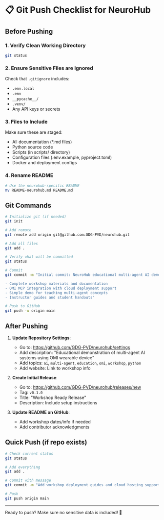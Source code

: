# 📋 Git Push Checklist for NeuroHub

## Before Pushing

### 1. Verify Clean Working Directory
```bash
git status
```

### 2. Ensure Sensitive Files are Ignored
Check that `.gitignore` includes:
- `.env.local`
- `.env`
- `__pycache__/`
- `.venv/`
- Any API keys or secrets

### 3. Files to Include
Make sure these are staged:
- All documentation (*.md files)
- Python source code
- Scripts (in scripts/ directory)
- Configuration files (.env.example, pyproject.toml)
- Docker and deployment configs

### 4. Rename README
```bash
# Use the neurohub-specific README
mv README-neurohub.md README.md
```

## Git Commands

```bash
# Initialize git (if needed)
git init

# Add remote
git remote add origin git@github.com:GDG-PVD/neurohub.git

# Add all files
git add .

# Verify what will be committed
git status

# Commit
git commit -m "Initial commit: NeuroHub educational multi-agent AI demo

- Complete workshop materials and documentation
- OMI MCP integration with cloud deployment support
- Simple demo for teaching multi-agent concepts
- Instructor guides and student handouts"

# Push to GitHub
git push -u origin main
```

## After Pushing

1. **Update Repository Settings**:
   - Go to: https://github.com/GDG-PVD/neurohub/settings
   - Add description: "Educational demonstration of multi-agent AI systems using OMI wearable device"
   - Add topics: `ai`, `multi-agent`, `education`, `omi`, `workshop`, `python`
   - Add website: Link to workshop info

2. **Create Initial Release**:
   - Go to: https://github.com/GDG-PVD/neurohub/releases/new
   - Tag: `v0.1.0`
   - Title: "Workshop Ready Release"
   - Description: Include setup instructions

3. **Update README on GitHub**:
   - Add workshop dates/info if needed
   - Add contributor acknowledgments

## Quick Push (if repo exists)

```bash
# Check current status
git status

# Add everything
git add .

# Commit with message
git commit -m "Add workshop deployment guides and cloud hosting support"

# Push
git push origin main
```

---

Ready to push? Make sure no sensitive data is included! 🚀